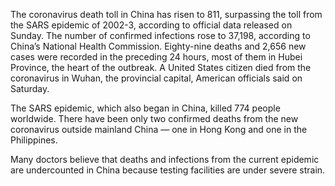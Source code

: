 The coronavirus death toll in China has risen to 811, surpassing the toll from the SARS epidemic of 2002-3, according to official data released on Sunday. The number of confirmed infections rose to 37,198, according to China’s National Health Commission. Eighty-nine deaths and 2,656 new cases were recorded in the preceding 24 hours, most of them in Hubei Province, the heart of the outbreak. A United States citizen died from the coronavirus in Wuhan, the provincial capital, American officials said on Saturday.

The SARS epidemic, which also began in China, killed 774 people worldwide. There have been only two confirmed deaths from the new coronavirus outside mainland China — one in Hong Kong and one in the Philippines.

Many doctors believe that deaths and infections from the current epidemic are undercounted in China because testing facilities are under severe strain.